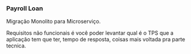 ### Payroll Loan

Migração Monolito para Microserviço. 

Requisitos não funcionais é você poder levantar qual é o TPS que a aplicação tem que ter, tempo de resposta, coisas mais voltada pra parte tecnica. 

<h1 align="center">
   <img src="">
</h1>




